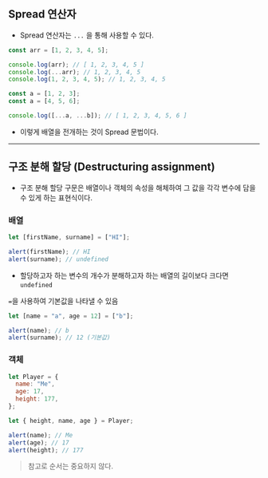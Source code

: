 ## Spread 연산자

- Spread 연산자는 `...` 을 통해 사용할 수 있다.

```js
const arr = [1, 2, 3, 4, 5];

console.log(arr); // [ 1, 2, 3, 4, 5 ]
console.log(...arr); // 1, 2, 3, 4, 5
console.log(1, 2, 3, 4, 5); // 1, 2, 3, 4, 5
```

```js
const a = [1, 2, 3];
const a = [4, 5, 6];

console.log([...a, ...b]); // [ 1, 2, 3, 4, 5, 6 ]
```

- 이렇게 배열을 전개하는 것이 Spread 문법이다.

---

## 구조 분해 할당 (Destructuring assignment)

- 구조 분해 할당 구문은 배열이나 객체의 속성을 해체하여 그 값을 각각 변수에 담을 수 있게 하는 표현식이다.

### 배열

```js
let [firstName, surname] = ["HI"];

alert(firstName); // HI
alert(surname); // undefined
```

- 할당하고자 하는 변수의 개수가 분해하고자 하는 배열의 길이보다 크다면 `undefined`

`=`을 사용하여 기본값을 나타낼 수 있음

```js
let [name = "a", age = 12] = ["b"];

alert(name); // b
alert(surname); // 12 (기본값)
```

### 객체

```js
let Player = {
  name: "Me",
  age: 17,
  height: 177,
};

let { height, name, age } = Player;

alert(name); // Me
alert(age); // 17
alert(height); // 177
```

> 참고로 순서는 중요하지 않다.
